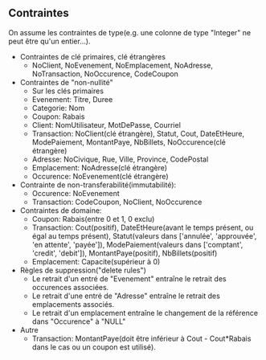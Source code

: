 Contraintes
--------------
On assume les contraintes de type(e.g. une colonne de type "Integer" ne peut être qu'un entier...).

* Contraintes de clé primaires, clé étrangères
  * NoClient, NoEvenement, NoEmplacement, NoAdresse, NoTransaction, NoOccurence, CodeCoupon
* Contraintes de "non-nullité"
  * Sur les clés primaires
  * Evenement: Titre, Duree
  * Categorie: Nom
  * Coupon: Rabais
  * Client: NomUtilisateur, MotDePasse, Courriel
  * Transaction: NoClient(clé étrangère), Statut, Cout, DateEtHeure, ModePaiement, MontantPaye, NbBillets, NoOccurence(clé étrangère)
  * Adresse: NoCivique, Rue, Ville, Province, CodePostal
  * Emplacement: NoAdresse(clé étrangère)
  * Occurence: NoEvenement(clé étrangère)
* Contrainte de non-transferabilité(immutabilité):
  * Occurence: NoEvenement
  * Transaction: CodeCoupon, NoClient, NoOccurence
* Contraintes de domaine:
  * Coupon: Rabais(entre 0 et 1, 0 exclu)
  * Transaction: Cout(positif), DateEtHeure(avant le temps présent, ou égal au temps présent),
    Statut(valeurs dans ['annulée', 'approuvée', 'en attente', 'payée']), ModePaiement(valeurs dans ['comptant', 'credit', 'debit']),
    MontantPaye(positif), NbBillets(positif)
  * Emplacement: Capacite(supérieur à 0)  
* Règles de suppression("delete rules")
  * Le retrait d'un entré de "Evenement" entraîne le retrait des occurences associées.
  * Le retrait d'une entré de "Adresse" entraîne le retrait des emplacements associés.
  * Le retrait d'un emplacement entraîne le changement de la référence dans "Occurence" à "NULL"
* Autre
  * Transaction: MontantPaye(doit être inférieur à Cout - Cout*Rabais dans le cas ou un coupon est utilisé).
  
  
  
          
  
  
